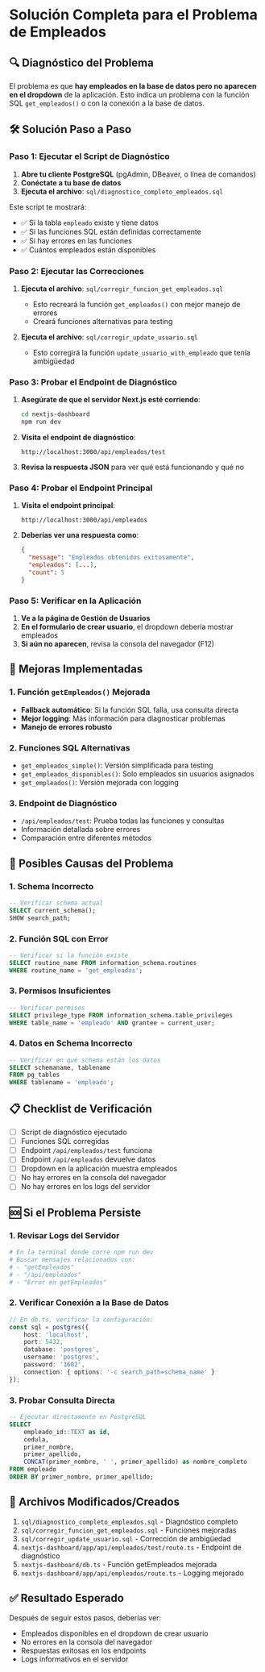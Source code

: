 # Solución Completa para el Problema de Empleados

## 🔍 Diagnóstico del Problema

El problema es que **hay empleados en la base de datos pero no aparecen en el dropdown** de la aplicación. Esto indica un problema con la función SQL `get_empleados()` o con la conexión a la base de datos.

## 🛠️ Solución Paso a Paso

### Paso 1: Ejecutar el Script de Diagnóstico

1. **Abre tu cliente PostgreSQL** (pgAdmin, DBeaver, o línea de comandos)
2. **Conéctate a tu base de datos**
3. **Ejecuta el archivo**: `sql/diagnostico_completo_empleados.sql`

Este script te mostrará:
- ✅ Si la tabla `empleado` existe y tiene datos
- ✅ Si las funciones SQL están definidas correctamente
- ✅ Si hay errores en las funciones
- ✅ Cuántos empleados están disponibles

### Paso 2: Ejecutar las Correcciones

1. **Ejecuta el archivo**: `sql/corregir_funcion_get_empleados.sql`
   - Esto recreará la función `get_empleados()` con mejor manejo de errores
   - Creará funciones alternativas para testing

2. **Ejecuta el archivo**: `sql/corregir_update_usuario.sql`
   - Esto corregirá la función `update_usuario_with_empleado` que tenía ambigüedad

### Paso 3: Probar el Endpoint de Diagnóstico

1. **Asegúrate de que el servidor Next.js esté corriendo**:
   ```bash
   cd nextjs-dashboard
   npm run dev
   ```

2. **Visita el endpoint de diagnóstico**:
   ```
   http://localhost:3000/api/empleados/test
   ```

3. **Revisa la respuesta JSON** para ver qué está funcionando y qué no

### Paso 4: Probar el Endpoint Principal

1. **Visita el endpoint principal**:
   ```
   http://localhost:3000/api/empleados
   ```

2. **Deberías ver una respuesta como**:
   ```json
   {
     "message": "Empleados obtenidos exitosamente",
     "empleados": [...],
     "count": 5
   }
   ```

### Paso 5: Verificar en la Aplicación

1. **Ve a la página de Gestión de Usuarios**
2. **En el formulario de crear usuario**, el dropdown debería mostrar empleados
3. **Si aún no aparecen**, revisa la consola del navegador (F12)

## 🔧 Mejoras Implementadas

### 1. Función `getEmpleados()` Mejorada
- **Fallback automático**: Si la función SQL falla, usa consulta directa
- **Mejor logging**: Más información para diagnosticar problemas
- **Manejo de errores robusto**

### 2. Funciones SQL Alternativas
- `get_empleados_simple()`: Versión simplificada para testing
- `get_empleados_disponibles()`: Solo empleados sin usuarios asignados
- `get_empleados()`: Versión mejorada con logging

### 3. Endpoint de Diagnóstico
- `/api/empleados/test`: Prueba todas las funciones y consultas
- Información detallada sobre errores
- Comparación entre diferentes métodos

## 🚨 Posibles Causas del Problema

### 1. **Schema Incorrecto**
```sql
-- Verificar schema actual
SELECT current_schema();
SHOW search_path;
```

### 2. **Función SQL con Error**
```sql
-- Verificar si la función existe
SELECT routine_name FROM information_schema.routines 
WHERE routine_name = 'get_empleados';
```

### 3. **Permisos Insuficientes**
```sql
-- Verificar permisos
SELECT privilege_type FROM information_schema.table_privileges 
WHERE table_name = 'empleado' AND grantee = current_user;
```

### 4. **Datos en Schema Incorrecto**
```sql
-- Verificar en qué schema están los datos
SELECT schemaname, tablename 
FROM pg_tables 
WHERE tablename = 'empleado';
```

## 📋 Checklist de Verificación

- [ ] Script de diagnóstico ejecutado
- [ ] Funciones SQL corregidas
- [ ] Endpoint `/api/empleados/test` funciona
- [ ] Endpoint `/api/empleados` devuelve datos
- [ ] Dropdown en la aplicación muestra empleados
- [ ] No hay errores en la consola del navegador
- [ ] No hay errores en los logs del servidor

## 🆘 Si el Problema Persiste

### 1. Revisar Logs del Servidor
```bash
# En la terminal donde corre npm run dev
# Buscar mensajes relacionados con:
# - "getEmpleados"
# - "/api/empleados"
# - "Error en getEmpleados"
```

### 2. Verificar Conexión a la Base de Datos
```typescript
// En db.ts, verificar la configuración:
const sql = postgres({
    host: 'localhost',
    port: 5432,
    database: 'postgres',
    username: 'postgres',
    password: '1602',
    connection: { options: '-c search_path=schema_name' }
});
```

### 3. Probar Consulta Directa
```sql
-- Ejecutar directamente en PostgreSQL
SELECT 
    empleado_id::TEXT as id,
    cedula,
    primer_nombre,
    primer_apellido,
    CONCAT(primer_nombre, ' ', primer_apellido) as nombre_completo
FROM empleado
ORDER BY primer_nombre, primer_apellido;
```

## 📁 Archivos Modificados/Creados

1. `sql/diagnostico_completo_empleados.sql` - Diagnóstico completo
2. `sql/corregir_funcion_get_empleados.sql` - Funciones mejoradas
3. `sql/corregir_update_usuario.sql` - Corrección de ambigüedad
4. `nextjs-dashboard/app/api/empleados/test/route.ts` - Endpoint de diagnóstico
5. `nextjs-dashboard/db.ts` - Función getEmpleados mejorada
6. `nextjs-dashboard/app/api/empleados/route.ts` - Logging mejorado

## ✅ Resultado Esperado

Después de seguir estos pasos, deberías ver:
- Empleados disponibles en el dropdown de crear usuario
- No errores en la consola del navegador
- Respuestas exitosas en los endpoints
- Logs informativos en el servidor 